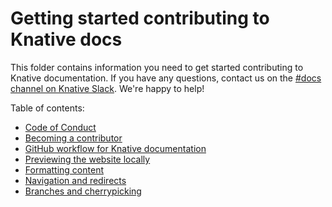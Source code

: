 # Getting started contributing to Knative docs

This folder contains information you need to get started contributing to Knative documentation.
If you have any questions, contact us on the [#docs channel on Knative Slack](https://slack.knative.dev).
We're happy to help!

Table of contents:

- [Code of Conduct](https://github.com/knative/community/blob/main/CODE-OF-CONDUCT.md)
- [Becoming a contributor](becoming-a-contributor.md)
- [GitHub workflow for Knative documentation](github-workflow.md)
- [Previewing the website locally](previewing-docs-locally.md)
- [Formatting content](formatting.md)
- [Navigation and redirects](navigation-and-redirects.md)
- [Branches and cherrypicking](branches-and-cherrypicking.md)

